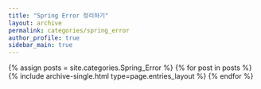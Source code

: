 ```yaml
---
title: "Spring Error 정리하기"
layout: archive
permalink: categories/spring_error
author_profile: true
sidebar_main: true
---
```


{% assign posts = site.categories.Spring_Error %}
{% for post in posts %} {% include archive-single.html type=page.entries_layout %} {% endfor %}
